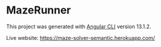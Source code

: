 # MazeRunner

This project was generated with [Angular CLI](https://github.com/angular/angular-cli) version 13.1.2.

Live website: https://maze-solver-semantic.herokuapp.com/
